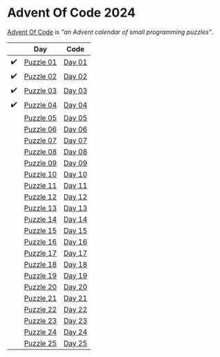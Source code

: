 # Advent Of Code 2024

[Advent Of Code](https://adventofcode.com/2024/about) is *"an Advent calendar of small programming puzzles"*.

|                    | Day | Code |
|:------------------:|:-------------------------------------------------:|:------------------:|
| :heavy_check_mark: | [Puzzle 01](https://adventofcode.com/2024/day/1)  | [Day 01](Day01.cs) |
| :heavy_check_mark: | [Puzzle 02](https://adventofcode.com/2024/day/2)  | [Day 02](Day02.cs) |
| :heavy_check_mark: | [Puzzle 03](https://adventofcode.com/2024/day/3)  | [Day 03](Day03.cs) |
| :heavy_check_mark: | [Puzzle 04](https://adventofcode.com/2024/day/4)  | [Day 04](Day04.cs) |
|                    | [Puzzle 05](https://adventofcode.com/2024/day/5)  | [Day 05](Day05.cs) |
|                    | [Puzzle 06](https://adventofcode.com/2024/day/6)  | [Day 06](Day06.cs) |
|                    | [Puzzle 07](https://adventofcode.com/2024/day/7)  | [Day 07](Day07.cs) |
|                    | [Puzzle 08](https://adventofcode.com/2024/day/8)  | [Day 08](Day08.cs) |
|                    | [Puzzle 09](https://adventofcode.com/2024/day/9)  | [Day 09](Day09.cs) |
|                    | [Puzzle 10](https://adventofcode.com/2024/day/10) | [Day 10](Day10.cs) |
|                    | [Puzzle 11](https://adventofcode.com/2024/day/11) | [Day 11](Day11.cs) |
|                    | [Puzzle 12](https://adventofcode.com/2024/day/12) | [Day 12](Day12.cs) |
|                    | [Puzzle 13](https://adventofcode.com/2024/day/13) | [Day 13](Day13.cs) |
|                    | [Puzzle 14](https://adventofcode.com/2024/day/14) | [Day 14](Day14.cs) |
|                    | [Puzzle 15](https://adventofcode.com/2024/day/15) | [Day 15](Day15.cs) |
|                    | [Puzzle 16](https://adventofcode.com/2024/day/16) | [Day 16](Day16.cs) |
|                    | [Puzzle 17](https://adventofcode.com/2024/day/17) | [Day 17](Day17.cs) |
|                    | [Puzzle 18](https://adventofcode.com/2024/day/18) | [Day 18](Day18.cs) |
|                    | [Puzzle 19](https://adventofcode.com/2024/day/19) | [Day 19](Day19.cs) |
|                    | [Puzzle 20](https://adventofcode.com/2024/day/20) | [Day 20](Day20.cs) |
|                    | [Puzzle 21](https://adventofcode.com/2024/day/21) | [Day 21](Day21.cs) |
|                    | [Puzzle 22](https://adventofcode.com/2024/day/22) | [Day 22](Day22.cs) |
|                    | [Puzzle 23](https://adventofcode.com/2024/day/23) | [Day 23](Day23.cs) |
|                    | [Puzzle 24](https://adventofcode.com/2024/day/24) | [Day 24](Day24.cs) |
|                    | [Puzzle 25](https://adventofcode.com/2024/day/25) | [Day 25](Day25.cs) |
